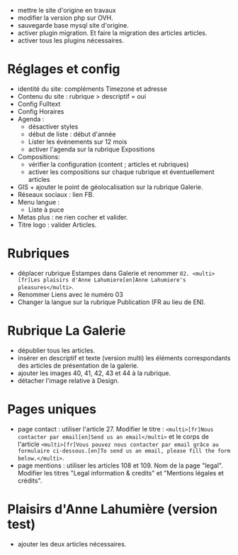 - mettre le site d'origine en travaux
- modifier la version php sur OVH.
- sauvegarde base mysql site d'origine.
- activer plugin migration. Et faire la migration des articles articles.
- activer tous les plugins nécessaires.

# Réglages et config
- identité du site: compléments Timezone et adresse
- Contenu du site : rubrique > descriptif = oui
- Config Fulltext
- Config Horaires
- Agenda :
  - désactiver styles
  - début de liste : début d'année
  - Lister les événements sur 12 mois
  - activer l'agenda sur la rubrique Expositions
- Compositions:
  - vérifier la configuration (content ; articles et rubriques)
  - activer les compositions sur chaque rubrique et éventuellement articles
- GIS + ajouter le point de géolocalisation sur la rubrique Galerie.
- Réseaux sociaux : lien FB.
- Menu langue :
  - Liste à puce
- Metas plus : ne rien cocher et valider.
- Titre logo : valider Articles.

# Rubriques
- déplacer rubrique Estampes dans Galerie et renommer `02. <multi>[fr]Les plaisirs d'Anne Lahumiere[en]Anne Lahumiere's pleasures</multi>`.
- Renommer Liens avec le numéro 03
- Changer la langue sur la rubrique Publication (FR au lieu de EN).

# Rubrique La Galerie
- dépublier tous les articles.
- insérer en descriptif et texte (version multi) les éléments correspondants des articles de présentation de la galerie.
- ajouter les images 40, 41, 42, 43 et 44 à la rubrique.
- détacher l'image relative à Design.

# Pages uniques
- page contact : utiliser l'article 27. Modifier le titre : `<multi>[fr]Nous contacter par email[en]Send us an email</multi>` et le corps de l'article `<multi>[fr]Vous pouvez nous contacter par email grâce au formulaire ci-dessous.[en]To send us an email, please fill the form below.</multi>`.
- page mentions : utiliser les articles 108 et 109. Nom de la page "legal". Modifier les titres "Legal information & credits" et "Mentions légales et crédits".

# Plaisirs d'Anne Lahumière (version test)
- ajouter les deux articles nécessaires.
